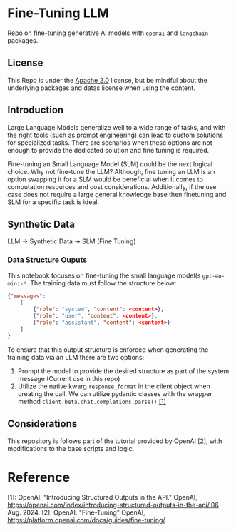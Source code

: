 # Fine-Tuning LLM
Repo on fine-tuning generative AI models with `openai` and `langchain` packages.

## License
This Repo is under the [Apache 2.0](/LICENSE) license, but be mindful about the underlying packages and datas license when using the content. 

## Introduction
Large Language Models generalize well to a wide range of tasks, and with the right tools (such as prompt engineering) can lead to custom solutions for specialized tasks. There are scenarios when these options are not enough to provide the dedicated solution and fine tuning is required. 

Fine-tuning an Small Language Model (SLM) could be the next logical choice. Why not fine-tune the LLM? Although, fine tuning an LLM is an option swapping it for a SLM would be beneficial when it comes to computation resources and cost considerations. Additionally, if the use case does not require a large general knowledge base then finetuning and SLM for a specific task is ideal.

## Synthetic Data
LLM -> Synthetic Data -> SLM (Fine Tuning)

### Data Structure Ouputs
This notebook focuses on fine-tuning the small language model(s `gpt-4o-mini-*`. The training data must follow the structure below:

```json
{"messages": 
    [
        {"role": "system", "content": <content>}, 
        {"role": "user", "content": <content>}, 
        {"role": "assistant", "content": <content>}
    ]
}
```
To ensure that this output structure is enforced when generating the training data via an LLM there are two options:

1. Prompt the model to provide the desired structure as part of the system message (Current use in this repo)
2. Utilize the native kwarg `response_format` in the cilent object when creating the call. We can utilize pydantic classes with the wrapper method `client.beta.chat.completions.parse()` [[1]](#reference)

## Considerations
This repository is follows part of the tutorial provided by OpenAI [2], with modifications to the base scripts and logic.

# Reference
[1]: OpenAI. "Introducing Structured Outputs in the API." OpenAI, https://openai.com/index/introducing-structured-outputs-in-the-api/.06 Aug. 2024.
[2]: OpenAI. "Fine-Tuning" OpenAI, https://platform.openai.com/docs/guides/fine-tuning/.